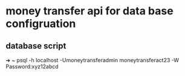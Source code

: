 # money transfer api for data base configruation
## database script

➜  ~ psql -h localhost -Umoneytransferadmin moneytransferact23 -W
Password:xyz12abcd
